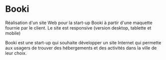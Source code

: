 # Booki

Réalisation d'un site Web pour la start-up Booki à partir d'une maquette fournie par le client.
Le site est responsive (version desktop, tablette et mobile)

Booki est une start-up qui souhaite développer un site Internet qui permette aux usagers de trouver des hébergements et des activités dans la ville de leur choix.
